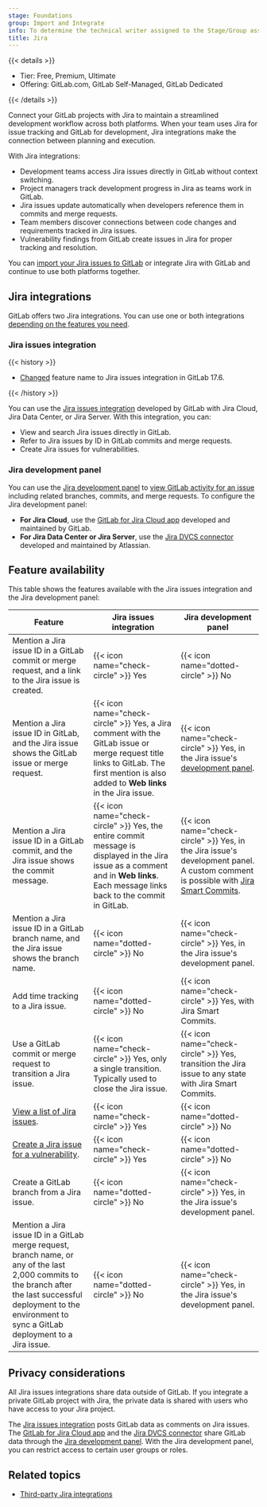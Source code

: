 ```yaml
---
stage: Foundations
group: Import and Integrate
info: To determine the technical writer assigned to the Stage/Group associated with this page, see https://handbook.gitlab.com/handbook/product/ux/technical-writing/#assignments
title: Jira
---
```


{{< details >}}

- Tier: Free, Premium, Ultimate
- Offering: GitLab.com, GitLab Self-Managed, GitLab Dedicated

{{< /details >}}

Connect your GitLab projects with Jira to maintain a streamlined development workflow across both platforms.
When your team uses Jira for issue tracking and GitLab for development,
Jira integrations make the connection between planning and execution.

With Jira integrations:

- Development teams access Jira issues directly in GitLab without context switching.
- Project managers track development progress in Jira as teams work in GitLab.
- Jira issues update automatically when developers reference them in commits and merge requests.
- Team members discover connections between code changes and requirements tracked in Jira issues.
- Vulnerability findings from GitLab create issues in Jira for proper tracking and resolution.

You can [import your Jira issues to GitLab](../../user/project/import/jira.md) or
integrate Jira with GitLab and continue to use both platforms together.

## Jira integrations

GitLab offers two Jira integrations. You can use one or both integrations
[depending on the features you need](#feature-availability).

### Jira issues integration

{{< history >}}

- [Changed](https://gitlab.com/gitlab-org/gitlab/-/merge_requests/166555) feature name to Jira issues integration in GitLab 17.6.

{{< /history >}}

You can use the [Jira issues integration](configure.md) developed by GitLab with
Jira Cloud, Jira Data Center, or Jira Server. With this integration, you can:

- View and search Jira issues directly in GitLab.
- Refer to Jira issues by ID in GitLab commits and merge requests.
- Create Jira issues for vulnerabilities.

### Jira development panel

You can use the [Jira development panel](development_panel.md) to
[view GitLab activity for an issue](https://support.atlassian.com/jira-software-cloud/docs/view-development-information-for-an-issue/)
including related branches, commits, and merge requests. To configure the Jira development panel:

- **For Jira Cloud**, use the [GitLab for Jira Cloud app](connect-app.md) developed and maintained by GitLab.
- **For Jira Data Center or Jira Server**, use the [Jira DVCS connector](dvcs/_index.md) developed and maintained by Atlassian.

## Feature availability

This table shows the features available with the Jira issues integration and the Jira development panel:

| Feature                                                                                                                                                                                                             | Jira issues integration                                                                                                                                                                | Jira development panel |
|---------------------------------------------------------------------------------------------------------------------------------------------------------------------------------------------------------------------|----------------------------------------------------------------------------------------------------------------------------------------------------------------------------------------|------------------------|
| Mention a Jira issue ID in a GitLab commit or merge request, and a link to the Jira issue is created.                                                                                                               | {{< icon name="check-circle" >}} Yes                                                                                                                                                   | {{< icon name="dotted-circle" >}} No |
| Mention a Jira issue ID in GitLab, and the Jira issue shows the GitLab issue or merge request.                                                                                                                      | {{< icon name="check-circle" >}} Yes, a Jira comment with the GitLab issue or merge request title links to GitLab. The first mention is also added to **Web links** in the Jira issue. | {{< icon name="check-circle" >}} Yes, in the Jira issue's [development panel](https://support.atlassian.com/jira-software-cloud/docs/view-development-information-for-an-issue/). |
| Mention a Jira issue ID in a GitLab commit, and the Jira issue shows the commit message.                                                                                                                            | {{< icon name="check-circle" >}} Yes, the entire commit message is displayed in the Jira issue as a comment and in **Web links**. Each message links back to the commit in GitLab.     | {{< icon name="check-circle" >}} Yes, in the Jira issue's development panel. A custom comment is possible with [Jira Smart Commits](https://confluence.atlassian.com/fisheye/using-smart-commits-960155400.html). |
| Mention a Jira issue ID in a GitLab branch name, and the Jira issue shows the branch name.                                                                                                                          | {{< icon name="dotted-circle" >}} No                                                                                                                                                   | {{< icon name="check-circle" >}} Yes, in the Jira issue's development panel. |
| Add time tracking to a Jira issue.                                                                                                                                                                                  | {{< icon name="dotted-circle" >}} No                                                                                                                                                   | {{< icon name="check-circle" >}} Yes, with Jira Smart Commits. |
| Use a GitLab commit or merge request to transition a Jira issue.                                                                                                                                                    | {{< icon name="check-circle" >}} Yes, only a single transition. Typically used to close the Jira issue.                                                                                | {{< icon name="check-circle" >}} Yes, transition the Jira issue to any state with Jira Smart Commits. |
| [View a list of Jira issues](configure.md#view-jira-issues).                                                                                                                                                        | {{< icon name="check-circle" >}} Yes                                                                                                                                                   | {{< icon name="dotted-circle" >}} No |
| [Create a Jira issue for a vulnerability](configure.md#create-a-jira-issue-for-a-vulnerability).                                                                                                                    | {{< icon name="check-circle" >}} Yes                                                                                                                                                   | {{< icon name="dotted-circle" >}} No |
| Create a GitLab branch from a Jira issue.                                                                                                                                                                           | {{< icon name="dotted-circle" >}} No                                                                                                                                                   | {{< icon name="check-circle" >}} Yes, in the Jira issue's development panel. |
| Mention a Jira issue ID in a GitLab merge request, branch name, or any of the last 2,000 commits to the branch after the last successful deployment to the environment to sync a GitLab deployment to a Jira issue. | {{< icon name="dotted-circle" >}} No                                                                                                                                                   | {{< icon name="check-circle" >}} Yes, in the Jira issue's development panel. |

## Privacy considerations

All Jira issues integrations share data outside of GitLab.
If you integrate a private GitLab project with Jira, the private
data is shared with users who have access to your Jira project.

The [Jira issues integration](configure.md) posts GitLab data as comments on Jira issues.
The [GitLab for Jira Cloud app](connect-app.md) and the [Jira DVCS connector](dvcs/_index.md)
share GitLab data through the [Jira development panel](development_panel.md).
With the Jira development panel, you can restrict access to certain user groups or roles.

## Related topics

- [Third-party Jira integrations](https://marketplace.atlassian.com/search?product=jira&query=gitlab)
